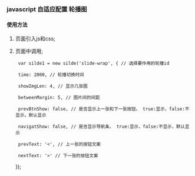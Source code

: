 ### javascript 自适应配置 轮播图 

#### 使用方法

1. 页面引入js和css;

2. 页面中调用;

		var silde1 = new silde('slide-wrap', { // 选择要作用的轮播id

      	time: 2000, // 轮播切换时间

      	showImgLen: 4, // 显示几张图

      	betweenMargin: 5, // 图片间的间距

      	prevBtnShow: false, // 是否显示上一张和下一张按钮， true:显示，false:不显示，默认显示

        navigatShow: false, // 是否显示导航条， true:显示，false:不显示，默认显示

        prevText: '<', // 上一张的按钮文案

        nextText: '>' // 下一张的按钮文案
    });







